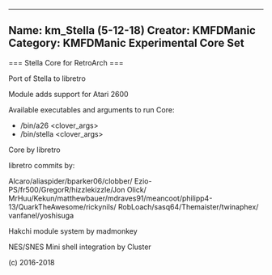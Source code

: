 -----------------------
Name: km_Stella (5-12-18)
Creator: KMFDManic
Category: KMFDManic Experimental Core Set
-----------------------
=== Stella Core for RetroArch ===

Port of Stella to libretro

Module adds support for Atari 2600

Available executables and arguments to run Core:
- /bin/a26 <rom> <clover_args>
- /bin/stella <rom> <clover_args>

Core by libretro

libretro commits by:

Alcaro/aliaspider/bparker06/clobber/
Ezio-PS/fr500/GregorR/hizzlekizzle/Jon Olick/
MrHuu/Kekun/matthewbauer/mdraves91/meancoot/philipp4-13/QuarkTheAwesome/rickynils/
RobLoach/sasq64/Themaister/twinaphex/
vanfanel/yoshisuga

Hakchi module system by madmonkey

NES/SNES Mini shell integration by Cluster

(c) 2016-2018
